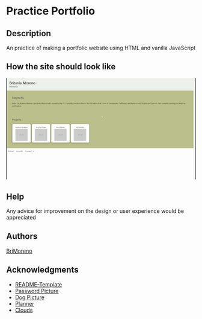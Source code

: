# Practice Portfolio

## Description

An practice of making a portfolic website using HTML and vanilla JavaScript

## How the site should look like

![My gif](portfolio.gif)

## Help

Any advice for improvement on the design or user experience would be appreciated

## Authors
[BriMoreno](https://github.com/BriMoreno)


## Acknowledgments

* [README-Template](https://gist.github.com/DomPizzie/7a5ff55ffa9081f2de27c315f5018afc)
* [Password Picture](https://images.ctfassets.net/q33z48p65a6w/7GmTIyrf7kNHSyje5E8mxB/aae3dc9e041425ead15b52ecb3e70bab/how-to-make-a-strong-password.png?fit=thumb&fm=webp&h=1005&q=70&w=1920)
* [Dog Picture](https://www.pexels.com/photo/two-yellow-labrador-retriever-puppies-1108099/)
* [Planner](https://www.pexels.com/photo/silver-click-pen-on-open-book-210660/)
* [Clouds](https://www.pexels.com/photo/cloudy-sky-531756/)
